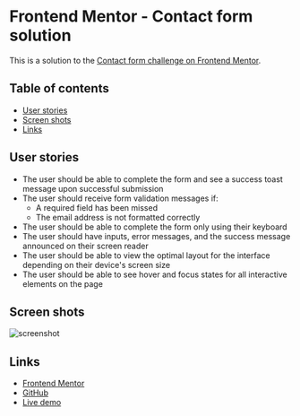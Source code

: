 # Frontend Mentor - Contact form solution

This is a solution to the [Contact form challenge on Frontend Mentor](https://www.frontendmentor.io/challenges/contact-form--G-hYlqKJj).

## Table of contents

- [User stories](#user-stories)
- [Screen shots](#screen-shots)
- [Links](#links)

## User stories
- The user should be able to complete the form and see a success toast message upon successful submission
- The user should receive form validation messages if:
  - A required field has been missed
  - The email address is not formatted correctly
- The user should be able to complete the form only using their keyboard
- The user should have inputs, error messages, and the success message announced on their screen reader
- The user should be able to view the optimal layout for the interface depending on their device's screen size
- The user should be able to see hover and focus states for all interactive elements on the page

## Screen shots

![screenshot](screenshot.png)

## Links

- [Frontend Mentor](https://www.frontendmentor.io/challenges/contact-form--G-hYlqKJj)
- [GitHub](https://github.com/j3wlius/fm-contact-form)
- [Live demo](https://j3wlius.github.io/fm-contact-form/)